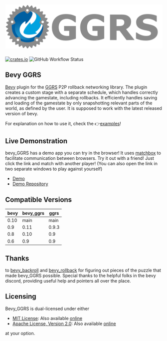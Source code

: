 # [![GGRS LOGO](./ggrs_logo.png)](https://gschup.github.io/ggrs/)

[![crates.io](https://img.shields.io/crates/v/bevy_ggrs?style=for-the-badge)](https://crates.io/crates/bevy_ggrs)
![GitHub Workflow Status](https://img.shields.io/github/actions/workflow/status/gschup/bevy_ggrs/rust.yml?branch=main&style=for-the-badge)

## Bevy GGRS

[Bevy](https://github.com/bevyengine/bevy) plugin for the [GGRS](https://github.com/gschup/ggrs) P2P rollback networking library.
The plugin creates a custom stage with a separate schedule, which handles correctly advancing the gamestate, including rollbacks.
It efficiently handles saving and loading of the gamestate by only snapshotting relevant parts of the world, as defined by the user. It is supposed to work with the latest released version of bevy.

For explanation on how to use it, check the 👉[examples](./examples/)!

## Live Demonstration

bevy_GGRS has a demo app you can try in the browser! It uses [matchbox](https://github.com/johanhelsing/matchbox) to facilitate communication between browsers. Try it out with a friend! Just click the link and match with another player! (You can also open the link in two separate windows to play against yourself)

- [Demo](https://gschup.github.io/bevy_ggrs_demo/)
- [Demo Repository](https://github.com/gschup/bevy_ggrs_demo)

## Compatible Versions

|bevy|bevy_ggrs|ggrs|
|---|---|---|
|0.10|main|main|
|0.9|0.11|0.9.3|
|0.8|0.10|0.9|
|0.6|0.9|0.9|

## Thanks

to [bevy_backroll](https://github.com/HouraiTeahouse/backroll-rs/tree/main/bevy_backroll) and [bevy_rollback](https://github.com/jamescarterbell/bevy_rollback) for figuring out pieces of the puzzle that made bevy_GGRS possible. Special thanks to the helpful folks in the bevy discord, providing useful help and pointers all over the place.

## Licensing

Bevy_GGRS is dual-licensed under either

- [MIT License](./LICENSE-MIT): Also available [online](http://opensource.org/licenses/MIT)
- [Apache License, Version 2.0](./LICENSE-APACHE): Also available [online](http://www.apache.org/licenses/LICENSE-2.0)

at your option.
